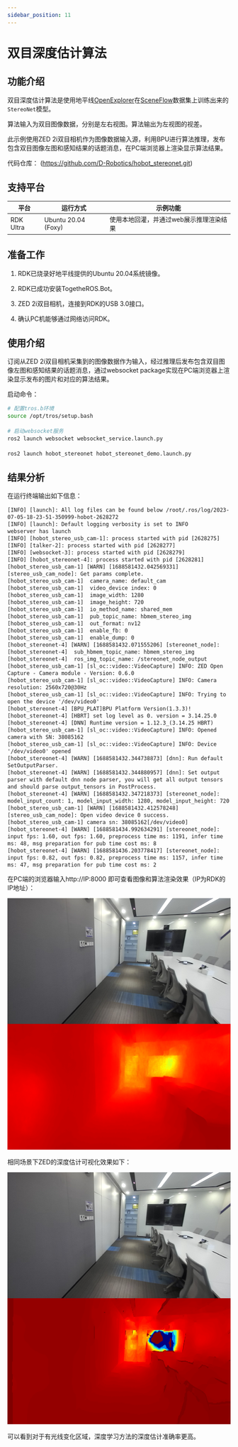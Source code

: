 ```yaml
---
sidebar_position: 11
---
```

# 双目深度估计算法

## 功能介绍

双目深度估计算法是使用地平线[OpenExplorer](https://developer.horizon.cc/api/v1/fileData/horizon_j5_open_explorer_cn_doc/hat/source/examples/stereonet.html)在[SceneFlow](https://lmb.informatik.uni-freiburg.de/resources/datasets/SceneFlowDatasets.en.html)数据集上训练出来的`StereoNet`模型。

算法输入为双目图像数据，分别是左右视图。算法输出为左视图的视差。

此示例使用ZED 2i双目相机作为图像数据输入源，利用BPU进行算法推理，发布包含双目图像左图和感知结果的话题消息，在PC端浏览器上渲染显示算法结果。

代码仓库： (https://github.com/D-Robotics/hobot_stereonet.git)

## 支持平台

| 平台      | 运行方式     | 示例功能                                |
| --------- | ------------ | --------------------------------------- |
| RDK Ultra | Ubuntu 20.04 (Foxy) | 使用本地回灌，并通过web展示推理渲染结果 |

## 准备工作

1. RDK已烧录好地平线提供的Ubuntu 20.04系统镜像。

2. RDK已成功安装TogetheROS.Bot。

3. ZED 2i双目相机，连接到RDK的USB 3.0接口。

4. 确认PC机能够通过网络访问RDK。

## 使用介绍

订阅从ZED 2i双目相机采集到的图像数据作为输入，经过推理后发布包含双目图像左图和感知结果的话题消息，通过websocket package实现在PC端浏览器上渲染显示发布的图片和对应的算法结果。

启动命令：


```bash
# 配置tros.b环境
source /opt/tros/setup.bash

# 启动websocket服务
ros2 launch websocket websocket_service.launch.py

ros2 launch hobot_stereonet hobot_stereonet_demo.launch.py 
```

## 结果分析

在运行终端输出如下信息：

```text
[INFO] [launch]: All log files can be found below /root/.ros/log/2023-07-05-18-23-51-350999-hobot-2628272
[INFO] [launch]: Default logging verbosity is set to INFO
webserver has launch
[INFO] [hobot_stereo_usb_cam-1]: process started with pid [2628275]
[INFO] [talker-2]: process started with pid [2628277]
[INFO] [websocket-3]: process started with pid [2628279]
[INFO] [hobot_stereonet-4]: process started with pid [2628281]
[hobot_stereo_usb_cam-1] [WARN] [1688581432.042569331] [stereo_usb_cam_node]: Get params complete.
[hobot_stereo_usb_cam-1]  camera_name: default_cam
[hobot_stereo_usb_cam-1]  video_device index: 0
[hobot_stereo_usb_cam-1]  image_width: 1280
[hobot_stereo_usb_cam-1]  image_height: 720
[hobot_stereo_usb_cam-1]  io_method_name: shared_mem
[hobot_stereo_usb_cam-1]  pub_topic_name: hbmem_stereo_img
[hobot_stereo_usb_cam-1]  out_format: nv12
[hobot_stereo_usb_cam-1]  enable_fb: 0
[hobot_stereo_usb_cam-1]  enable_dump: 0
[hobot_stereonet-4] [WARN] [1688581432.071555206] [stereonet_node]:
[hobot_stereonet-4]  sub_hbmem_topic_name: hbmem_stereo_img
[hobot_stereonet-4]  ros_img_topic_name: /stereonet_node_output
[hobot_stereo_usb_cam-1] [sl_oc::video::VideoCapture] INFO: ZED Open Capture - Camera module - Version: 0.6.0
[hobot_stereo_usb_cam-1] [sl_oc::video::VideoCapture] INFO: Camera resolution: 2560x720@30Hz
[hobot_stereo_usb_cam-1] [sl_oc::video::VideoCapture] INFO: Trying to open the device '/dev/video0'
[hobot_stereonet-4] [BPU_PLAT]BPU Platform Version(1.3.3)!
[hobot_stereonet-4] [HBRT] set log level as 0. version = 3.14.25.0
[hobot_stereonet-4] [DNN] Runtime version = 1.12.3_(3.14.25 HBRT)
[hobot_stereo_usb_cam-1] [sl_oc::video::VideoCapture] INFO: Opened camera with SN: 38085162
[hobot_stereo_usb_cam-1] [sl_oc::video::VideoCapture] INFO: Device '/dev/video0' opened
[hobot_stereonet-4] [WARN] [1688581432.344738873] [dnn]: Run default SetOutputParser.
[hobot_stereonet-4] [WARN] [1688581432.344880957] [dnn]: Set output parser with default dnn node parser, you will get all output tensors and should parse output_tensors in PostProcess.
[hobot_stereonet-4] [WARN] [1688581432.347218373] [stereonet_node]: model_input_count: 1, model_input_width: 1280, model_input_height: 720
[hobot_stereo_usb_cam-1] [WARN] [1688581432.412578248] [stereo_usb_cam_node]: Open video device 0 success.
[hobot_stereo_usb_cam-1] camera sn: 38085162[/dev/video0]
[hobot_stereonet-4] [WARN] [1688581434.992634291] [stereonet_node]: input fps: 1.60, out fps: 1.60, preprocess time ms: 1191, infer time ms: 48, msg preparation for pub time cost ms: 8
[hobot_stereonet-4] [WARN] [1688581436.203778417] [stereonet_node]: input fps: 0.82, out fps: 0.82, preprocess time ms: 1157, infer time ms: 47, msg preparation for pub time cost ms: 2
```

在PC端的浏览器输入http://IP:8000 即可查看图像和算法渲染效果（IP为RDK的IP地址）：

![](/../static/img/05_Robot_development/03_boxs/function/image/box_adv/stereonet_rdk.png)

相同场景下ZED的深度估计可视化效果如下：

![](/../static/img/05_Robot_development/03_boxs/function/image/box_adv/stereonet_zed.png)

可以看到对于有光线变化区域，深度学习方法的深度估计准确率更高。
